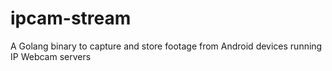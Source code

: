 # ipcam-stream
A Golang binary to capture and store footage from Android devices running IP Webcam servers
